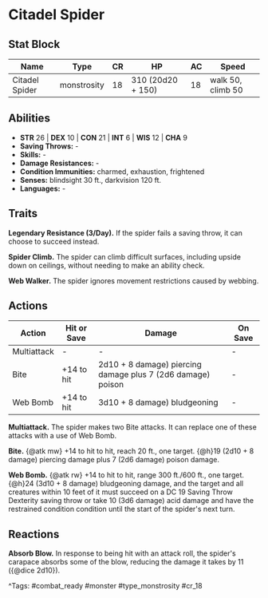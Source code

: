 # Citadel Spider

## Stat Block

| Name | Type | CR | HP | AC | Speed |
|------|------|----|----|----|-------|
| Citadel Spider | monstrosity | 18 | 310 (20d20 + 150) | 18 | walk 50, climb 50 |

## Abilities

- **STR** 26 | **DEX** 10 | **CON** 21 | **INT** 6 | **WIS** 12 | **CHA** 9
- **Saving Throws:** -  
- **Skills:** -  
- **Damage Resistances:** -  
- **Condition Immunities:** charmed, exhaustion, frightened  
- **Senses:** blindsight 30 ft., darkvision 120 ft.  
- **Languages:** -

## Traits

**Legendary Resistance (3/Day).** If the spider fails a saving throw, it can choose to succeed instead.

**Spider Climb.** The spider can climb difficult surfaces, including upside down on ceilings, without needing to make an ability check.

**Web Walker.** The spider ignores movement restrictions caused by webbing.


## Actions

| Action | Hit or Save | Damage | On Save |
|--------|--------------|--------|----------|
| Multiattack | - | - | - |
| Bite | +14 to hit | 2d10 + 8 damage) piercing damage plus 7 (2d6 damage) poison | - |
| Web Bomb | +14 to hit | 3d10 + 8 damage) bludgeoning | - |

**Multiattack.** The spider makes two Bite attacks. It can replace one of these attacks with a use of Web Bomb.

**Bite.** {@atk mw} +14 to hit to hit, reach 20 ft., one target. {@h}19 (2d10 + 8 damage) piercing damage plus 7 (2d6 damage) poison damage.

**Web Bomb.** {@atk rw} +14 to hit to hit, range 300 ft./600 ft., one target. {@h}24 (3d10 + 8 damage) bludgeoning damage, and the target and all creatures within 10 feet of it must succeed on a DC 19 Saving Throw Dexterity saving throw or take 10 (3d6 damage) acid damage and have the restrained condition condition until the start of the spider's next turn.

## Reactions

**Absorb Blow.** In response to being hit with an attack roll, the spider's carapace absorbs some of the blow, reducing the damage it takes by 11 ({@dice 2d10}).



^Tags: #combat_ready #monster #type_monstrosity #cr_18